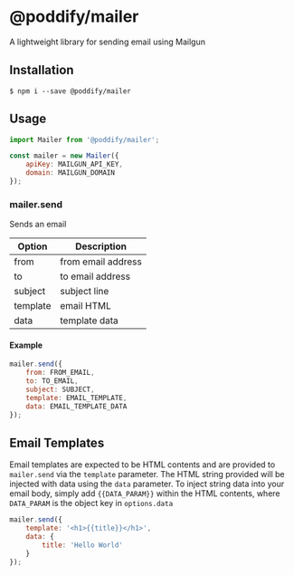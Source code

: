 # @poddify/mailer

A lightweight library for sending email using Mailgun

## Installation

```
$ npm i --save @poddify/mailer
```

## Usage

```js
import Mailer from '@poddify/mailer';

const mailer = new Mailer({
    apiKey: MAILGUN_API_KEY,
    domain: MAILGUN_DOMAIN
});
```

### mailer.send

Sends an email

| Option   | Description        |
|----------|--------------------|
| from     | from email address |
| to       | to email address   |
| subject  | subject line       |
| template | email HTML         |
| data     | template data      |

#### Example

```js
mailer.send({
    from: FROM_EMAIL,
    to: TO_EMAIL,
    subject: SUBJECT,
    template: EMAIL_TEMPLATE,
    data: EMAIL_TEMPLATE_DATA
});
```

## Email Templates

Email templates are expected to be HTML contents and are provided to `mailer.send` via the `template` parameter. The HTML string provided will be injected with data using the `data` parameter. To inject string data into your email body, simply add `{{DATA_PARAM}}` within the HTML contents, where `DATA_PARAM` is the object key in `options.data`

```js
mailer.send({
    template: '<h1>{{title}}</h1>',
    data: {
        title: 'Hello World'
    }
});
```
